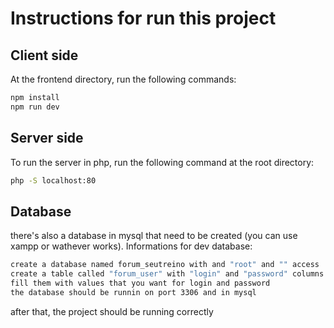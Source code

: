 # Instructions for run this project

## Client side
At the frontend directory, run the following commands:

```bash
npm install 
npm run dev
```
## Server side
To run the server in php, run the following command at the root directory: 

```bash
php -S localhost:80
```
## Database
there's also a database in mysql that need to be created (you can use xampp or wathever works).
Informations for dev database:

```bash
create a database named forum_seutreino with and "root" and "" access
create a table called "forum_user" with "login" and "password" columns 
fill them with values that you want for login and password  
the database should be runnin on port 3306 and in mysql 
``` 

after that, the project should be running correctly
